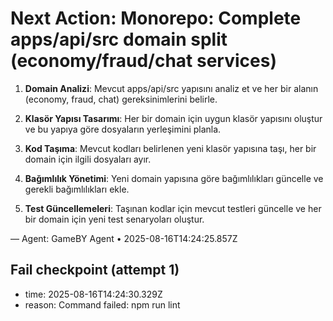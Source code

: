 # Next Action: Monorepo: Complete apps/api/src domain split (economy/fraud/chat services)

1. **Domain Analizi**: Mevcut apps/api/src yapısını analiz et ve her bir alanın (economy, fraud, chat) gereksinimlerini belirle.

2. **Klasör Yapısı Tasarımı**: Her bir domain için uygun klasör yapısını oluştur ve bu yapıya göre dosyaların yerleşimini planla.

3. **Kod Taşıma**: Mevcut kodları belirlenen yeni klasör yapısına taşı, her bir domain için ilgili dosyaları ayır.

4. **Bağımlılık Yönetimi**: Yeni domain yapısına göre bağımlılıkları güncelle ve gerekli bağımlılıkları ekle.

5. **Test Güncellemeleri**: Taşınan kodlar için mevcut testleri güncelle ve her bir domain için yeni test senaryoları oluştur.

— Agent: GameBY Agent • 2025-08-16T14:24:25.857Z


## Fail checkpoint (attempt 1)
- time: 2025-08-16T14:24:30.329Z
- reason: Command failed: npm run lint
